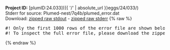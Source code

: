 **Project ID:** [plumID:24.033]({{ '/' | absolute_url }}eggs/24/033/)  
Stderr for source:  Plumed-nest/7q4b/plumed_error.dat   
Download: [zipped raw stdout](plumed_error.dat.plumed.stdout.txt.zip) - [zipped raw stderr](plumed_error.dat.plumed.stderr.txt.zip) 
{% raw %}
<pre>
#! Only the first 1000 rows of the error file are shown below
#! To inspect the full error file, please download the zipped raw stderr file above
</pre>
{% endraw %}
